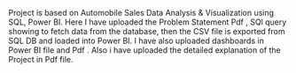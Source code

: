 Project is based on Automobile Sales Data Analysis & Visualization using SQL, Power BI.
Here I have uploaded the Problem Statement Pdf , SQl query showing to fetch data from the database, then the CSV file is exported from SQL DB and loaded into Power BI. 
I have also uploaded dashboards in Power BI file and Pdf . Also i have uploaded the detailed explanation of the Project in Pdf file.
